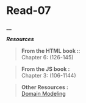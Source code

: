 



# Read-07

**__**




**_Resources_**

>**From the HTML book :**:  
>Chapter 6:  (126-145)   

>**From the JS book :**  
>Chapter 3: (106-1144)  

>**Other Resources :**  
>[Domain Modeling](https://github.com/codefellows/domain_modeling#domain-modeling)